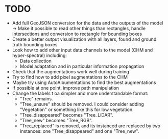 # TODO

- Add full GeoJSON conversion for the data and the outputs of the model -> Make it possible to read other things than rectangles, handle intersections and conversion to rectangle for bounding boxes
- Create a better output visualization with all layers, found and ground truth bounding boxes
- Look how to add other input data channels to the model (CHM and hyper-spectral) including:
    - Data collection
    - Model adaptation and in particular information propagation
- Check that the augmentations work well during training
- Try to find how to add pixel augmentations to the CHM
- Maybe try using AutoAlbumentations to find the best augmentations
- If possible at one point, improve path manipulation
- Change the labels t oa simpler and more understandable format:
    - "Tree" remains.
    - "Tree_unsure" should be removed. I could consider adding "Vegetation" or something like this for low vegetation.
    - "Tree_disappeared" becomes "Tree_LiDAR".
    - "Tree_new" becomes "Tree_RGB".
    - "Tree_replaced" is removed, and its instanced are replaced by two instances: one "Tree_disappeared" and one "Tree_new".
